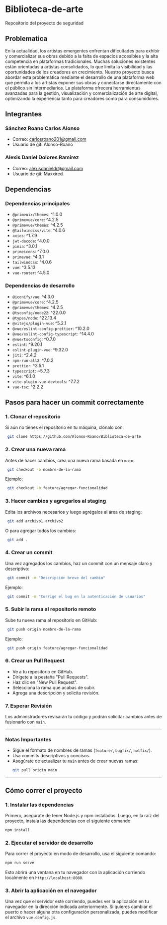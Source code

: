 
# Biblioteca-de-arte
Repositorio del proyecto de seguridad 

## Problematica
En la actualidad, los artistas emergentes enfrentan dificultades para exhibir y comercializar sus obras debido a la falta de espacios accesibles y la alta competencia en plataformas tradicionales. Muchas soluciones existentes están orientadas a artistas consolidados, lo que limita la visibilidad y las oportunidades de los creadores en crecimiento.
Nuestro proyecto busca abordar esta problemática mediante el desarrollo de una plataforma web que permita a los artistas exponer sus obras y conectarse directamente con el público sin intermediarios. La plataforma ofrecerá herramientas avanzadas para la gestión, visualización y comercialización de arte digital, optimizando la experiencia tanto para creadores como para consumidores.

## Integrantes
### Sánchez Roano Carlos Alonso
- Correo: carlosroano201@gmail.com
- Usuario de git: Alonso-Roano

### Alexis Daniel Dolores Ramirez
- Correo: alexisdanieldr@gmail.com
- Usuario de git: Maxxired

## Dependencias

### Dependencias principales

- `@primeuix/themes`: ^1.0.0
- `@primevue/core`: ^4.2.5
- `@primevue/themes`: ^4.2.5
- `@tailwindcss/vite`: ^4.0.6
- `axios`: ^1.7.9
- `jwt-decode`: ^4.0.0
- `pinia`: ^3.0.1
- `primeicons`: ^7.0.0
- `primevue`: ^4.3.1
- `tailwindcss`: ^4.0.6
- `vue`: ^3.5.13
- `vue-router`: ^4.5.0

### Dependencias de desarrollo

- `@iconify/vue`: ^4.3.0
- `@primevue/core`: ^4.2.5
- `@primevue/themes`: ^4.2.5
- `@tsconfig/node22`: ^22.0.0
- `@types/node`: ^22.13.4
- `@vitejs/plugin-vue`: ^5.2.1
- `@vue/eslint-config-prettier`: ^10.2.0
- `@vue/eslint-config-typescript`: ^14.4.0
- `@vue/tsconfig`: ^0.7.0
- `eslint`: ^9.20.1
- `eslint-plugin-vue`: ^9.32.0
- `jiti`: ^2.4.2
- `npm-run-all2`: ^7.0.2
- `prettier`: ^3.5.1
- `typescript`: ~5.7.3
- `vite`: ^6.1.0
- `vite-plugin-vue-devtools`: ^7.7.2
- `vue-tsc`: ^2.2.2


## Pasos para hacer un commit correctamente

### 1. Clonar el repositorio
Si aún no tienes el repositorio en tu máquina, clónalo con:
```sh
 git clone https://github.com/Alonso-Roano/Biblioteca-de-arte
```

### 2. Crear una nueva rama
Antes de hacer cambios, crea una nueva rama basada en `main`:
```sh
 git checkout -b nombre-de-la-rama
```
Ejemplo:
```sh
 git checkout -b feature/agregar-funcionalidad
```

### 3. Hacer cambios y agregarlos al staging
Edita los archivos necesarios y luego agrégalos al área de staging:
```sh
 git add archivo1 archivo2
```
O para agregar todos los cambios:
```sh
 git add .
```

### 4. Crear un commit
Una vez agregados los cambios, haz un commit con un mensaje claro y descriptivo:
```sh
 git commit -m "Descripción breve del cambio"
```
Ejemplo:
```sh
 git commit -m "Corrige el bug en la autenticación de usuarios"
```

### 5. Subir la rama al repositorio remoto
Sube tu nueva rama al repositorio en GitHub:
```sh
 git push origin nombre-de-la-rama
```
Ejemplo:
```sh
 git push origin feature/agregar-funcionalidad
```

### 6. Crear un Pull Request
- Ve a tu repositorio en GitHub.
- Dirígete a la pestaña "Pull Requests".
- Haz clic en "New Pull Request".
- Selecciona la rama que acabas de subir.
- Agrega una descripción y solicita revisión.

### 7. Esperar Revisión
Los administradores revisarán tu código y podrán solicitar cambios antes de fusionarlo con `main`.

---

### Notas Importantes
- Sigue el formato de nombres de ramas (`feature/`, `bugfix/`, `hotfix/`).
- Usa commits descriptivos y concisos.
- Asegúrate de actualizar tu `main` antes de crear nuevas ramas:
  ```sh
  git pull origin main
  ```

---

## Cómo correr el proyecto

### 1. Instalar las dependencias
Primero, asegúrate de tener Node.js y npm instalados. Luego, en la raíz del proyecto, instala las dependencias con el siguiente comando:
```sh
npm install
```

### 2. Ejecutar el servidor de desarrollo
Para correr el proyecto en modo de desarrollo, usa el siguiente comando:
```sh
npm run serve
```
Esto abrirá una ventana en tu navegador con la aplicación corriendo localmente en `http://localhost:8080`.

### 3. Abrir la aplicación en el navegador
Una vez que el servidor esté corriendo, puedes ver la aplicación en tu navegador en la dirección indicada anteriormente. Si quieres cambiar el puerto o hacer alguna otra configuración personalizada, puedes modificar el archivo `vue.config.js`.
